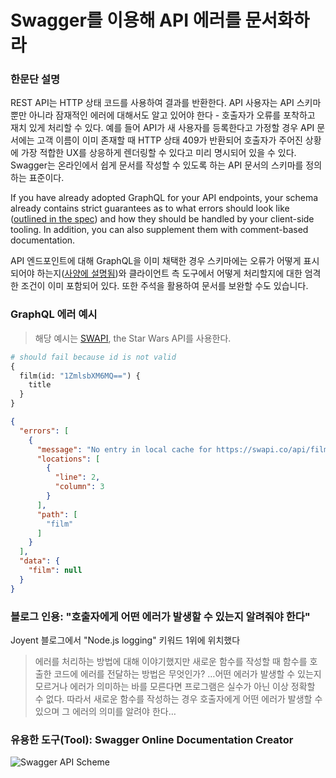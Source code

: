 # Swagger를 이용해 API 에러를 문서화하라

### 한문단 설명

REST API는 HTTP 상태 코드를 사용하여 결과를 반환한다. API 사용자는 API 스키마뿐만 아니라 잠재적인 에러에 대해서도 알고 있어야 한다 - 호출자가 오류를 포착하고 재치 있게 처리할 수 있다. 예를 들어 API가 새 사용자를 등록한다고 가정할 경우 API 문서에는 고객 이름이 이미 존재할 때 HTTP 상태 409가 반환되어 호출자가 주어진 상황에 가장 적합한 UX를 상응하게 렌더링할 수 있다고 미리 명시되어 있을 수 있다. Swagger는 온라인에서 쉽게 문서를 작성할 수 있도록 하는 API 문서의 스키마를 정의하는 표준이다.

If you have already adopted GraphQL for your API endpoints, your schema already contains strict guarantees as to what errors should look like ([outlined in the spec](https://facebook.github.io/graphql/June2018/#sec-Errors)) and how they should be handled by your client-side tooling. In addition, you can also supplement them with comment-based documentation.

API 엔드포인트에 대해 GraphQL을 이미 채택한 경우 스키마에는 오류가 어떻게 표시되어야 하는지([사양에 설명됨](https://facebook.github.io/graphql/June2018/#sec-Errors ))와 클라이언트 측 도구에서 어떻게 처리할지에 대한 엄격한 조건이 이미 포함되어 있다. 또한 주석을 활용하여 문서를 보완할 수도 있습니다. 

### GraphQL 에러 예시

> 해당 예시는 [SWAPI](https://graphql.org/swapi-graphql), the Star Wars API를 사용한다.

```graphql
# should fail because id is not valid
{
  film(id: "1ZmlsbXM6MQ==") {
    title
  }
}
```

```json
{
  "errors": [
    {
      "message": "No entry in local cache for https://swapi.co/api/films/.../",
      "locations": [
        {
          "line": 2,
          "column": 3
        }
      ],
      "path": [
        "film"
      ]
    }
  ],
  "data": {
    "film": null
  }
}
```

### 블로그 인용: "호출자에게 어떤 에러가 발생할 수 있는지 알려줘야 한다"

Joyent 블로그에서 "Node.js logging" 키워드 1위에 위치했다

 > 에러를 처리하는 방법에 대해 이야기했지만 새로운 함수를 작성할 때 함수를 호출한 코드에 에러를 전달하는 방법은 무엇인가? …어떤 에러가 발생할 수 있는지 모르거나 에러가 의미하는 바를 모른다면 프로그램은 실수가 아닌 이상 정확할 수 없다. 따라서 새로운 함수를 작성하는 경우 호출자에게 어떤 에러가 발생할 수 있으며 그 에러의 의미를 알려야 한다…

### 유용한 도구(Tool): Swagger Online Documentation Creator

![Swagger API Scheme](https://github.com/i0natan/nodebestpractices/blob/master/assets/images/swaggerDoc.png "API error handling")

